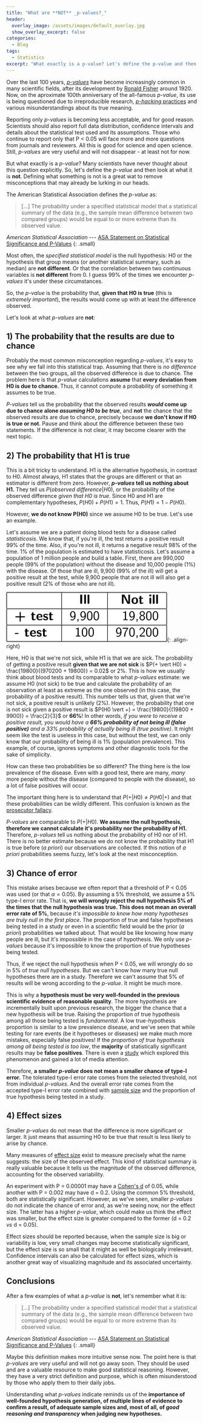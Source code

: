 ```yaml
---
title: "What are **NOT** _p-values?_"
header:
  overlay_image: /assets/images/default_overlay.jpg
  show_overlay_excerpt: false
categories:
  - Blog
tags:
  - Statistics
excerpt: "What exactly is a p-value? Let's define the p-value and then look at what it is not."
---
```


Over the last 100 years, [_p-values_](https://en.wikipedia.org/wiki/P-value) have become increasingly common in many scientific fields, after its development by [Ronald Fisher](https://en.wikipedia.org/wiki/Ronald_Fisher) around 1920. Now, on the aproximate 100th anniversary of the all-famous _p-value_, its use is being questioned due to irreproducible research, [_p-hacking_ practices](https://en.wikipedia.org/wiki/Data_dredging) and various misunderstandings about its true meaning.

Reporting only _p-values_ is becoming less acceptable, and for good reason. Scientists should also report full data distribution, confidence intervals and details about the statistical test used and its assumptions. Those who continue to report only that P < 0.05 will face more and more questions from journals and reviewers. All this is good for science and open science. Still, _p-values_ are very useful and will not disappear - at least not for now.

But what exactly is a _p-value_? Many scientists have never thought about this question explicitly. So, let's define the _p-value_ and then look at what it is **not**. Defining what something is not is a great wat to remove misconceptions that may already be lurking in our heads.

The American Statistical Association defines the _p-value_ as:
> [...] The probability under a specified statistical model that a statistical summary of the data (e.g., the sample mean difference between two compared groups) would be equal to or more extreme than its observed value.

<cite>American Statistical Association</cite> --- [ASA Statement on Statistical Significance and P-Values](https://amstat.tandfonline.com/doi/full/10.1080/00031305.2016.1154108)
{: .small}

Most often, the _specified statistical model_ is the null hypothesis: H0 or the hypothesis that group means (or another statistical summary, such as median) are **not different**. Or that the correlation between two continuous variables is **not different** from 0. I guess 99% of the times we encounter _p-values_ it's under these circumstances.

So, the _p-value_ is the probability that, **given that H0 is true** (this is _extremely important_), the results would come up with at least the difference observed.

Let's look at what _p-values_ are **not**:

## 1) The probability that the results are due to chance
Probably the most common misconception regarding _p-values_, it's easy to see why we fall into this statistical trap. Assuming that there is _no difference_ between the two groups, all the observed difference is due to chance. The problem here is that _p-value_ calculations **assume** that **every deviation from H0 is due to chance**. Thus, it cannot compute a probability of something it assumes to be true.

_P-values_ tell us the probability that the observed results **_would_ come up due to chance alone _assuming H0 to be true_**, and **not** the chance that the observed results are due to chance, precisely because **we don't know if H0 is true or not**. Pause and think about the difference between these two statements. If the difference is not clear, it may become clearer with the next topic.

## 2) The probability that H1 is true
This is a bit tricky to understand. H1 is the alternative hypothesis, in contrast to H0. Almost always, H1 states that the groups are different or that an estimator is different from zero.
However, **_p-values_ tell us nothing about H1.** They tell us $P(observed\ difference \vert H0)$, or the probability of the observed difference _given that H0 is true_. Since H0 and H1 are complementary hypotheses, $P(H0) + P(H1) = 1$. Thus, $P(H1) = 1 - P(H0)$.

However, **we do not know P(H0)** since we assume H0 to be true. Let's use an example.

Let's assume we are a patient doing blood tests for a disease called _statisticosis_. We know that, if you're ill, the test returns a positive result 99% of the time. Also, if you're not ill, it returns a negative result 98% of the time. 1% of the population is estimated to have statisticosis. Let's assume a population of 1 million people and build a table. First, there are 990,000 people (99% of the population) without the disease and 10,000 people (1%) with the disease. Of those that are ill, 9,900 (99% of the ill) will get a positive result at the test, while 9,900 people that are not ill will also get a positive result (2% of those who are not ill).

![Table](/assets/images/p_values_are_not/table1.png){: .align-right}

Here, H0 is that we're not sick, while H1 is that we are sick. The probability of getting a positive result **given that we are not sick** is $P(+ \vert H0) = \frac{19800}{(970200 + 19800)} = 0.02$ or 2%. This is how we usually think about blood tests and its comparable to what _p-values_ estimate: we assume H0 (not sick) to be true and calculate the probability of an observation at least as extreme as the one observed (in this case, the probability of a positive result). This number tells us that, given that we're not sick, a positive result is unlikely (2%). However, the probability that one is not sick given a positive result is $P(H0 \vert +) = \frac{19800}{(19800 + 9900)} = \frac{2}{3}$ or **66%**! In other words, _if you were to receive a positive result, you would have a **66% probability of not being ill (false positive)** and a 33% probability of actually being ill (true positive)_. It might seem like the test is useless in this case, but without the test, we can only know that our probability of being ill is 1% (population prevalence). This example, of course, ignores symptoms and other diagnostic tools for the sake of simplicity.

How can these two probabilities be so different? The thing here is the low prevalence of the disease. Even with a good test, there are many, _many_ more people without the disease (compared to people with the disease), so a lot of false positives will occur.

The important thing here is to understand that $P(+ \vert H0)
\neq P(H0 \vert +)$
and that these probabilities can be wildly different. This confusion is known as the [prosecutor fallacy](https://en.wikipedia.org/wiki/Prosecutor%27s_fallacy).

_P-values_ are comparable to
$P(+ \vert H0)$. **We assume the null hypothesis, therefore we cannot calculate it's probability nor the probability of H1.** Therefore, _p-values_ tell us nothing about the probability of H0 nor of H1. There is no better estimate because we do not know the probability that H1 is true before (_a priori_) our observations are collected. If this notion of _a priori_ probabilities seems fuzzy, let's look at the next misconception.

## 3) Chance of error

This mistake arises because we often report that a threshold of P < 0.05 was used (or that $\alpha = 0.05$). By assuming a 5% threshold, we assume a 5% type-I error rate. That is, **we will wrongly reject the null hypothesis 5% of the times that the null hypothesis was true. This does not mean an overall error rate of 5%**, because _it's impossible to know how many hypotheses are truly null in the first place_. The proportion of true and false hypotheses being tested in a study or even in a scientific field would be the prior (_a priori_) probabilities we talked about. That would be like knowing how many people are ill, but it's impossible in the case of hypothesis. We only use _p-values_ because it's impossible to know the proportion of true hypotheses being tested.

Thus, if we reject the null hypothesis when P < 0.05, we will wrongly do so in 5% of *true null hypotheses*. But we can't know how many true null hypotheses there are in a study. Therefore we can't assume that 5% of results will be wrong according to the _p-value_. It might be much more.

This is why a **hypothesis must be very well-founded in the previous scientific evidence of reasonable quality**. The more hypothesis are incrementally built upon previous research, the bigger the chance that a new hypothesis will be true. Raising the proportion of true hypothesis among all those being tested is _fundamental_. A low true-hypothesis proportion is similar to a low prevalence disease, and we've seen that while testing for rare events (be it hypotheses or diseases) we make much more mistakes, especially false positives! If the _proportion of true hypothesis among all being tested is too low_, the **majority** of statistically significant results may be **false positives**. There is even a [study](https://journals.plos.org/plosmedicine/article?id=10.1371/journal.pmed.0020124) which explored this phenomenon and gained a lot of media attention.

Therefore, **a smaller _p-value_ does not mean a smaller chance of type-I error.** The tolerated type-I error rate comes from the selected threshold, not from individual _p-values_. And the overall error rate comes from the accepted type-I error rate combined with [sample size](https://en.wikipedia.org/wiki/Power_of_a_test) and the proportion of true hypothesis being tested in a study.

## 4) Effect sizes

Smaller _p-values_ do not mean that the difference is more significant or larger. It just means that assuming H0 to be true that result is less likely to arise by chance.

Many measures of [effect size](https://en.wikipedia.org/wiki/Effect_size) exist to measure precisely what the name suggests: the size of the observed effect. This kind of statistical summary is really valuable because it tells us the magnitude of the observed difference, accounting for the observed variability.

An experiment with P = 0.00001 may have a [Cohen's d](https://en.wikipedia.org/wiki/Effect_size#Cohen's_d) of 0.05, while another with P = 0.002 may have d = 0.2. Using the common 5% threshold, both are statistically significant. However, as we've seen, smaller _p-values_ do not indicate the chance of error and, as we're seeing now, nor the effect size. The latter has a higher _p-value_, which could make us think the effect was smaller, but the effect size is greater compared to the former (d = 0.2 _vs_ d = 0.05).

Effect sizes should be reported because, when the sample size is big or variability is low, very small changes may become statistically significant, but the effect size is so small that it might as well be biologically irrelevant. Confidence intervals can also be calculated for effect sizes, which is another great way of visualizing magnitude and its associated uncertainty.

## Conclusions

After a few examples of what a _p-value_ is **not**, let's remember what it is:

> [...] The probability under a specified statistical model that a statistical summary of the data (e.g., the sample mean difference between two compared groups) would be equal to or more extreme than its observed value.

<cite>American Statistical Association</cite> --- [ASA Statement on Statistical Significance and P-Values](https://amstat.tandfonline.com/doi/full/10.1080/00031305.2016.1154108)
{: .small}

Maybe this definition makes more intuitive sense now. The point here is that _p-values_ are very useful and will not go away soon. They should be used and are a valuable resource to make good statistical reasoning. However, they have a very strict definition and purpose, which is often misunderstood by those who apply them to their daily jobs.

Understanding what _p-values_ indicate reminds us of the **importance of well-founded hypothesis generation, of multiple lines of evidence to confirm a result, of adequate sample sizes and, most of all, of _good reasoning and transparency_ when judging new hypotheses.**
